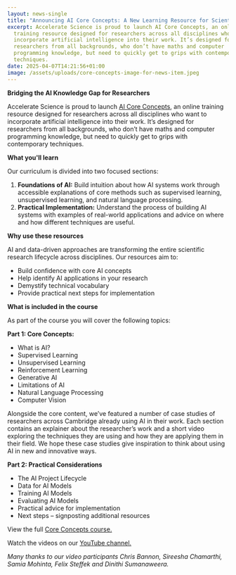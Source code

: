 ```yaml
---
layout: news-single
title: "Announcing AI Core Concepts: A New Learning Resource for Scientists"
excerpt: Accelerate Science is proud to launch AI Core Concepts, an online
  training resource designed for researchers across all disciplines who want to
  incorporate artificial intelligence into their work. It’s designed for
  researchers from all backgrounds, who don’t have maths and computer
  programming knowledge, but need to quickly get to grips with contemporary
  techniques.
date: 2025-04-07T14:21:56+01:00
image: /assets/uploads/core-concepts-image-for-news-item.jpeg
---
```

**Bridging the AI Knowledge Gap for Researchers**

Accelerate Science is proud to launch [AI Core Concepts](https://docs.science.ai.cam.ac.uk/ai-core-concepts/), an online training resource designed for researchers across all disciplines who want to incorporate artificial intelligence into their work. It’s designed for researchers from all backgrounds, who don’t have maths and computer programming knowledge, but need to quickly get to grips with contemporary techniques.

**What you'll learn**

Our curriculum is divided into two focused sections:

1. **Foundations of AI:** Build intuition about how AI systems work through accessible explanations of core methods such as supervised learning, unsupervised learning, and natural language processing.
2. **Practical Implementation:** Understand the process of building AI systems with examples of real-world applications and advice on where and how different techniques are useful.

**Why use these resources**

AI and data-driven approaches are transforming the entire scientific research lifecycle across disciplines. Our resources aim to:

* Build confidence with core AI concepts
* Help identify AI applications in your research
* Demystify technical vocabulary
* Provide practical next steps for implementation

**What is included in the course**

As part of the course you will cover the following topics:

**Part 1: Core Concepts:** 

* What is AI?
* Supervised Learning
* Unsupervised Learning
* Reinforcement Learning
* Generative AI
* Limitations of AI
* Natural Language Processing
* Computer Vision

Alongside the core content, we’ve featured a number of case studies of researchers across Cambridge already using AI in their work. Each section contains an explainer about the researcher’s work and a short video exploring the techniques they are using and how they are applying them in their field. We hope these case studies give inspiration to think about using AI in new and innovative ways. 

**Part 2: Practical Considerations**

* The AI Project Lifecycle
* Data for AI Models
* Training AI Models
* Evaluating AI Models
* Practical advice for implementation
* Next steps – signposting additional resources

View the full [Core Concepts course.](https://docs.science.ai.cam.ac.uk/ai-core-concepts/)

Watch the videos on our [YouTube channel.](https://www.youtube.com/watch?v=NqKdfca7JJ8&list=PLbbha-3_S4YWkM-FXjZp8f5fNdV5z5D6B)

*Many thanks to our video participants Chris Bannon, Sireesha Chamarthi, Samia Mohinta, Felix Steffek and Dinithi Sumanaweera.*